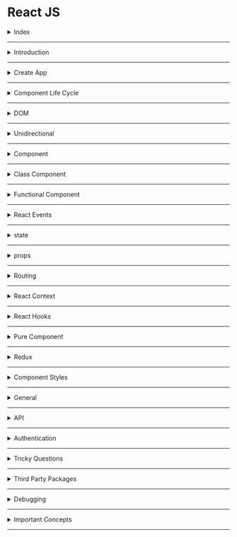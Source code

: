 # React JS

<details>
<summary>Index</summary>

### Index

* Introduction
* create App
* Component Life Cycle
* DOM
* Unidirection
* Component
* Class Component
* Functional Component
* React Events
* state
* props
* Routing
* React Context
* React Hooks
* Pure Component
* Redux
* Component Styles
* General
* API
* Authentication
* Tricky Questions
* Third Party Packages
* Debugging
* Important Concepts

</details>

---

<details>
<summary>Introduction</summary>

### Introduction

##### React JS
__React JS__ is an open-source JavaScript library. It was developed by Facebook.  
   * ReactJS is used to building __user interfaces__.  
   * we can create __Single Page Applications (SPA)__ by using ReactJS.
   * React allows us to create __reusable components__. 

 ##### Advantages of ReactJS
 * Open Source
 * Easy to Learn
 * Large Community
 * Reusability of components
 * Virtual DOM

  ##### React Version
  `react@18.2.0`

  ##### React Components
  In __React JS__, there are 2 components
  * Class Component
  * Functional Component

##### React with CDN Links
**CDN** : Content Delivery Network

###### React Element
`React.createElement()` 

* `React.createElement()` method used to create an element using React JS.
* It is similar to the `document.createElement()` method in regular Javascript.
`React.createElement(type, props);`
   - type => tag names => h1, div
   - props => properties => className, onClick, id 

##### Render
`ReactDOM.render()`

* `ReactDOM.render()` method is used to display the React element

`ReactDOM.render(reactElement, container);`

   - reactElement => What to render 
   - container => where to render
```HTML 
 <!--React JS CDN Files-->
    <script crossorigin src="https://unpkg.com/react@18/umd/react.development.js"></script>
    <script crossorigin src="https://unpkg.com/react-dom@18/umd/react-dom.development.js"></script>
```
```HTML 
<script type="module">

    // what to render
    const elementType = "h1";
    const elementProps = {className:"greeting", children:"Hello World"};
    const element = React.createElement(elementType, elementProps);

    // where to render
    const rootElement = document.getElementById("root");

    // ReactDOM.render(what, where);
    ReactDOM.render(element, rootElement);

</script>
```
</details> 

---

<details>
<summary>Create App</summary>

### Create React Application
Creating a real-world application involves lot of setup because a large number of components need to be organised. 

1. Install `Node.js` from the official website. 

2. Install Create React App globally
    * `npm install -g create-react-app`

3. Create a new React project
    * `npx create-react-app myapp`
    * It generates a ready-made React application setup.

4. Navigate to the project folder
    * `cd myapp`

5. Start the development server 
    * `npm start`

6. Now you can work on your React Project

</details>

---

<details>
<summary>Component Life Cycle</summary>

### Component Life Cycle
__Component Life Cycle__ is a different stages of the Component during its existence.
* Mounting
* Updating
* Unmounting

##### Mounting
In the Mounting phase, the instance of a component is created and inserted into the DOM.

##### Updating
In Updating phase, the component is updated whenever there is a change in the component's state. 

##### Unmounting
In Unmounting phase, the component instance is removed from the DOM. 

</details>

---

<details>
<summary>DOM</summary>

### DOM
__DOM__ stands for __Document Object Model__ .  
* The DOM is __UI__ of our application.
* It is the structured representation of the HTML document created by the browser. 
* It allows JavaScript to manipulate, structure, and style of your website.

##### Types Of DOMs
  * Real DOM
  * Virtual DOM

##### ReactDOM
__ReactDOM__ is the part of React that allows React to interact with the Real DOM.

```Javascript 
import React from 'react'
import ReactDOM from 'react-dom'
import App from './App'

ReactDOM.render(
  <React.StrictMode>
    <App />
  </React.StrictMode>,
  document.getElementById('root'),
)
```

##### Real DOM
__HTML DOM__ is called __Real DOM__.

##### Virtual DOM
* DOM is created by React JS is called Virtual DOM.
* The virtual DOM is only a virtual representation of the DOM.
* when any changes are made on __UI__ then new Virtual DOM is created.
* React compares new virtual DOM with current virtual DOM, and the difference will be updated to the Real DOM.

</details>

---

<details>
<summary>Unidirectional</summary>

### Unidirectional
* The data flow of React is a Unidirectional data flow.

* Unidirectional data flow means a __one-way__ data flow where the data has only one way to be passed to all the child components.

It means only one component can maintain and update the `state`. The state is passed to the child components through props.

When we want to update the state by the event triggered in the child component, we can't directly change the props in child components as props are read-only.

Some of the advantages of Unidirectional data flow are:

* we have more control over the data
* Easier to debug as we know what data is coming from where

![Unidirectional Data Flow](./assets/dataflow.jpg)

</details>

---

<details>
<summary>Component</summary>

### Component
A Component is a JS function that returns a JSX element.

```Javascript 
const Welcome = () => <h1 className="message">Hello, User</h1>;
```

* If a function name starts with Capital letter then only react treats as Component otherwise react treats as HTML Element.
* We can call the Component with self-closing tags `<Welcome />`.

##### Types of Components in __React JS__

1. __Class__ Component
2. __Functional__ Component


</details>

---
<details>
<summary>Class Component</summary>

### Class Component
* If class name starts with Capital letter then only react treats as Component otherwise react treats as HTML Element.
* The component name should always be in the pascal case.
* Class Component we can call as stateful Component.
* A class component requires you to extend from React `Component` and create a `render` method that returns a JSX element.


```Javascript
import { Component } from "react";

class App extends Component {

  // Updating
  render() {

    // Return JSX
    return <div>App Component</div>;
  }
}
```


```Javascript
/* -----> Third Party Packages <----- */
import React, { Component } from "react";

/* -----> Class Component <----- */
class App extends Component {
  // Initialization
  constructor(props) {
    super(props);
    this.state = { name: "Ande Praveen" };
  }

  // Methods
  apiCall = () => {
    console.log("apiCall Method");
  };

  deleteApiCall = () => {
    console.log("deleteApiCall Method");
  };

  // Mounting
  componentDidMount() {
    this.apiCall();
    console.log("App Component Mounted");
  }

  // UnMounting
  componentWillUnmount() {
    this.deleteApiCall();
console.log("App Component Unmounted");
  }

  // Updating
  render() {
    console.log("render method")

    // Return JSX
    return <div>App Component</div>;
  }
}

/* -----> Default Export <----- */
export default App;

```

##### __extends__ keyword
The `extends` keyword is used to inherit methods and properties from the `React.Component`.

##### class Component Life Cycle Methods
* Mounting Phase
  - constructor()
  - render()
  - componentDidMount ()
* Updating Phase
  - render()
* Unmounting Phase
  - componentWillUnmount()

##### Mounting Phase
In this phase, the instance of a component is created and inserted into the DOM.
1. __constructor()__
   - The `constructor()` method is used to setup the initial state and initialize the instance of properties.
  
```Javascript 
 constructor(){
super(props);
this.state = {key:"value"}
}
```
2. __render()__
   - The `render()` method is used to return the JSX that is displayed in the UI.
   - If more than one HTML element is to be rendered, then they must be grouped using a container element or react fragment.
   - The `render()` is called whenever the state is updated using `setState` method.

3. __componentDidMount()__
The `componentDidMount()` method is used to do operations on the component after the initial render that means the component already placed in the DOM.  
In General we make __API__ Calls inside `componentDidMount()` so that it doesn't block render().
__Example__: Setting timers, initiating API calls, ...etc.

##### Updating Phase
In this phase, the component is updated whenever there is a change in the component's state.
1. __render()__
  - The `render()` is called whenever there is a change in the component's state.
  
##### Unmounting Phase
In this phase, the component instance is removed from the DOM.
1. __componentWillUnmount()__
 - The `componentWillUnmount()` is invoked immediately before a component is unmounted or destroyed. All the cleanup activities are performed in this method. 
 - __Examples__: Canceling network requests, ... etc.

</details>

---

<details>
<summary>Functional Component</summary>

### Functional Component
  * A functional component is just a JavaScript function that accepts props as an argument and returns a React element.
  * There is no render method used in functional components.
  * If component have don't have any state, then It is called Stateless component.
  * React lifecycle methods `(constructor, componentDidMount, componentWillUnmount, render ...etc.)` cannot be used in functional component.

```Javascript 
const App = () => {
  
  // Return JSX
  return (
    <div>App Component</div>
  )
}
```
</details>

---

<details>
<summary>React Events</summary>

### React Events
Handling events with React elements is very similar to handling events on DOM elements.  
There are some syntax differences:
1. React events are named using camelCase, rather than lowercase.

|   HTML   |      JSX |
| :------: | -------: |
| onclick  |  onClick |
|  onblur  |   onBlur |
| onchange | onChange |


```Javascript 
/* -----> Third Party Packages <----- */
import {Component} from 'react' // Component is for creating class Components

/* -----> Creating Components <----- */

// class Component
class App extends Component{
   
    // Methods
    onButtonClick = () => {
        console.log("clicked")
    }

    // Updating
    render(){

        // Return JSX
        return (
            <div className="card-component">
                <p>Click on Button and see on console</p>
                <button onClick={this.onButtonClick} type="button">Button</button>
            </div>
        )
    }
}

/* -----> Default Export <----- */
export default App;

```

</details>

---

<details>
<summary>state</summary>

### state
* State is created and managed within the component, similar to a variable declared within the function.
* State is used to store the component's data that changes over time.
* We can update state 
  - `setState` method in class Component
  - `const[name, setName] = useState` hook in Functional Component
* when the state changes, automatically the component re-renders.
* If we try to update the state directly then it won't re-render the component.
* state should be immutable

##### setState
The state is a JS object in which we store the component's data that changes over time.
When the state object changes, the component re-renders.

```Javascript 
// Initialization
  constructor(props){
        super(props)
        this.state = {count:0}  // When the state object changes, the component re-renders.
    }

// Methods
    onIncrement = () => {
        // updating state
        this.setState((prevState) => ({count:prevState.count+1}))  // Function as an argument
    }

    onReset = () => {
		// updating state
        this.setState( {count:0})  // Object as an argument
    }

```

##### setState() callback function
The `setState()` method is a asynchronous, it takes an optional callback parameter that can be used to make updates after the state is changed.

```Javascript  
this.setState({key1:value1}, callback)
```
</details>

---

<details>
<summary>props</summary>

### props
* `Props` stands for __Properties__.
* We can pass information from __Parent Component__ to __Child Component__ by using props.
* we can pass information throung attributes.
* The child component accept props as parameters and can be accessed directly.
* Child Component can't change the props.
* props are immutable. A component cannot change the props.
* props are read-only.


##### Parent Component
```Javascript 
// Import External Componenta
import Child from './components/Child'

const App = () => (
  <Child greeting="Hello" name="Praveen Ande"/>
)

// Default Export 
export default App;

```

##### Child Component
```Javascript 
const Child = (props) => {
// props object Destructuring
const {greeting, name} = props;

// Retur JSX 
return (
<div>
 {greeting} {name}
</div>
);
};

// Default Export
export default Child;
```


##### Reusability of Component
A Component is a piece of code that can be used in various parts of an application.

##### Parent Component
```Javascript 
// Import External Componenta
import Child from './components/Child'

const App = () => (
<div>
    <Child greeting="Hello" name="Praveen Ande"/>
    <Child greeting="Hello" name="Brenden Eich"/>
</div>
)

// Default Export 
export default App;

```

##### Child Component
```Javascript 
const Child = (props) => {
// props object Destructuring
const {greeting, name} = props;

// Retur JSX 
return (
<div>
 {greeting} {name}
</div>
);
};

// Default Export
export default Child;
```

##### Composable Component
We can include a component inside another component.

##### key prop in list items
Keys help React identify which items have changed, are added or are removed. Keys should be given to the elements inside the array to give the elements a stable identity.

##### children prop
`Children` is a prop that allow you to pass components as data to other components. The data between component's __opening__ and __closing__ tag will be passed to other component as children prop.  
The best way to pick a key is to use a string that uniquely identifies a list item among its siblings.
Most often, we would use IDs (uniqueNo) from our data as keys.

```Javascript 
const Message = (props) => {
const first = props.children[0]
const last = props.children[1]
return (
   <div>
      {first}
      {last}
  </div>
);

}

export default Message
```

```Javascript 
import Message from './components/Message';

const App = () => (
  <Message>
    <span>Hello</span>
    <span>World</span>
</Message>
)

export default Message
```


##### Prop Drilling
Prop Drilling is a process in which Props are passed from one Component to another Component that does not need the data but only helps in passing it through the tree.

##### Default Properties
When a component is rendered through the __route__, some of the additional props are passed.

**They are**:
* __match__: The match object contains the information about the path from which the component is rendered.
* __history__: The history object has some methods to control the navigation in the browser. It also maintains the history of the routes we navigated. Some of the methods to control the navigation are history.push, history.replace, etc.
* __location__: The location object contains the information about the current URL.

##### defaultProps
`defaultProps` is a property in React Component used to set default values for the props.
This is similar to adding default parameters to the function.

```Javascript 

/* -----> import styles <----- */
import './index.css'  // CSS File

/* -----> Creating Components <----- */

// Functional Component
const Welcome = (props) => {
    console.log("Welcome Component")
    const {greeting, name} = props

    // return JSX
    return(
        <div className="welcome-component">
            <h1 className="message">
                {greeting}, {name}
            </h1>
        </div>

    )
}

/* -----> Default Props <----- */
Welcome.defaultProps = {
    name: "Rahul",
    greeting: "Hi"
};


/* -----> Default Export <----- */
export default Welcome;

```
</details>

---

<details>
<summary>Routing</summary>

### Routing
* Routing is a __React JS__  mechanism that allows you to navigate and display different views or components in a single-page web application.

* It enables users to move between different parts of the application without the need of a full page reload. `react-router-dom` is a popular library used for implementing routing in React applications.

* In React, we can build single-page applications using __React Router__.

* To implement __routing__, React Router provides various components.
   - BrowserRouter
   - Switch
   - Route
   - Link
   - withRouter
   - Redirect
   
##### BrowserRouter
 To add routing, wrapping all the components with `BrowserRouter`.

##### Switch 
 The `Switch` Component will only render's the first route that matches the path. If no path matches, it renders the NotFound component.

 ##### Route
 * The `Route` Component renders specific UI component when path matches current URL.  
 * exact keyword renders the route if path matches exactly the current url.

##### Link
The `Link` Component creates hyperlinks that allows to navigate around in application.  
The `to` prop specifies absolute path.

##### Redirect
Redirect Component is used to redirect to another path.

##### withRouter 
To provide __Routing default properties__ prop to other components, we can wrap it with the withRouter function while exporting it.
`export default withRouter(Header)`

```Javascript 
// ----->> src/components/Header/index.js <<-----

import { Link } from "react-router-dom";

const Header = () => {
  return (
    <nav>
      <ul>
        <li>
          <Link to="/">Home</Link>
        </li>
        <li>
          <Link to="/greeting">Greeting</Link>
        </li>
      </ul>
    </nav>
  );
};

export default Header;
```

```Javascript 
// ---------------------------->> src/App.js <<-----------------------------------

import { BrowserRouter, Route, Switch } from "react-router-dom";

import Header from "./components/Header";

const Greeting = () => <h1>Welcome to React Routing</h1>;
const Home = () => <h1>Home Route</h1>;
const NotFound = () => <h1>Not Found</h1>;

const App = () => {
  return (
    <BrowserRouter>
      <Header />
      <Switch>
        <Route exact path="/" component={Home} />
        <Route path="/greeting" component={Greeting} />
        <Route component={NotFound} />
      </Switch>
    </BrowserRouter>
  );
};

export default App;
```

##### Route Props
when a component is rendered by the Route, some additional props are passed.
* match
* location
* history


##### Wrapper Component
 Redirection Logic can be reused by separating out into a React Component called Wrapper Component. Each route will be wrapped with it.
```Javascript  

/* -----> Third Party Packages <----- */
import { Route, Redirect } from "react-router-dom";  // // routing Components
import Cookies from 'js-cookie'  // Cookies is used to store data on client-side with expiry duration.

/* -----> Creating Components <----- */

// Functional Component

// ProtectedRoute is the Wrapper Component
const ProtectedRoute = (props) => {
    console.log("protectedRoute Wrapper Component")
    console.log(props)
    const token = Cookies.get("jwt_token");
    if (token === undefined) {
        return <Redirect to="/login" />;
    }
    return <Route {...props} />;
};

/* -----> Default Export <----- */
export default ProtectedRoute;
```
</details>

---

<details>
<summary>React Context</summary>

### React Context
React Context is a mechanism to avoid prop drilling.

We can handle the Global State Management with React Context.

Prop Drilling means passing data from one Component to another Component that does not need the data but only helps in passing it through the tree.

```Javascript
import { createContext } from 'react';

const MyContext = createContext({
	name: '',
	onUpdateName: () => {},
});

export default MyContext;
```

```Javascript 
import React from 'react';
import { useState } from 'react';

import Child from './components/Child';
import MyContext from './context/MyContext';

const App = () => {

	const [name, setName] = useState('Ande Praveen');

	const onUpdateName = (updatedName) => {
		setName(updatedName);
	};

	// React ContextObject
	const valueObject = {
		name,
		onUpdateName,
	};

	// Return JSX
	return (
		<div>
			<MyContext.Provider value={valueObject}>
				<Child />
			</MyContext.Provider>
		</div>
	);
};

export default App;

```

we can access React Context Object with `useContext()` hook.

```Javascript 
import React from 'react';
import { useContext } from 'react';

import MyContext from '../../context/MyContext.js';

const Child = () => {

	const { name } = useContext(MyContext);
	console.log(name);
	// Return JSX
	return <div>Child</div>;
};

export default Child;

```

</details>

---

<details>
<summary>React Hooks</summary>

### React Hooks
React Hooks helps to lifecycle methods, context and other react features in the Functional Component.

  * State Hooks
     - useState 
     - useReducer 
  * After Component Mounting
     - useEffect 
  * React Context
     - useContext 
  * Memory    
     - useMemo
     - useCallback
     - memo
  * Reference    
     - useReference 
  * Own Hooks
     - useCustomHook


##### React Hooks Advantages
* Components become simple and easy to understand
* less lines of code
* No need of switching between class & Function Components
* Developers and Companies are gradually adapting to React Hooks

##### State Hooks

#####  __useState()__ 
we can create state in Function Component with the help of `useState()`. 
```Javascript 
   const [currentState, setterFunction] = useState(initialValue);
```

```Javascript 
// value => Independent
setterFunction(nextValue);

// callback => Dependent
setterFunction((prevState) => nextState);
```

```Javascript 

/* -----> Third Party Packages <----- */
import {useState} from 'react'

/* -----> Creating Components <----- */

// Functional Component
const Card = () => {
    // State Initialization
     const [isLogin, setIsLogin] = useState(false)

    // Methods
    const onButtonClick = () => {
        setIsLogin((prevState) => !prevState)
    }

    const buttonText = isLogin ? "Logout" : "Login"
	
	// Return JSX
    return (
        <div className="card-component">
            <div className="card-container">
                <button type="button" className="button" onClick={onButtonClick}>{buttonText}</button>
            </div>
        </div>
    )
}

/* -----> Default Export <----- */
export default Card

```

##### __useReducer()__
Add state to Functional Component. we can handle the complex state.

```Javascript 
const [currentState, dispatch] = useReducer(reducerFunction, initialState)
```

**reducerFunction has 2 parameters => prevState, action**

```Javascript 
import{ useReducer } from 'react';

const App = () => {

	// Methods
	const counterReducer = (prevState, action) => {
		const { type, payload } = action;
		console.log(type, payload);
		let newState;
		if (type === 'increment') {
			newState = prevState + payload;
		} else {
			newState = prevState;
		}
		return newState;
	};

	// Initialization
	const [counter, dispatchCounter] = useReducer(counterReducer, 0);

	// Return JSX
	return (
		<div >
			<p className="m-2">counter : {counter}</p>
			<button
				onClick={() =>
					dispatchCounter({ type: 'increment', payload: 1 })
				}
				type="button"
				className="btn btn-info"
			>
				+
			</button>
		</div>
	);
};

export default App;

```

##### After Component Render Hooks

##### __useEffect()__
Execute the Logic after the Component render.
Example : Making API calls, Timer Functions, ...etc

`useEffect(callback, dependencyArray)`

```Javascript  
import {useState, useEffect} from 'react'

const Clock = () => {
  const [date, setDate] = useState(new Date())

  useEffect(() => {
    const timerId = setInterval(() => {
      setDate(new Date())
    }, 1000)
    
    // Return will Execute before component Unmount
    return () => clearInterval(timerId)
  }, [])

  return (
      <p>{date.toLocaleTimeString()}</p>
  )
}

export default Clock

```

##### React Context Hook

##### __useContext()__
we can access __React Context__ Object with `useContext()` hook.

```Javascript
import { createContext } from 'react';

const MyContext = createContext({
	name: '',
	onUpdateName: () => {},
});

export default MyContext;
```

```Javascript 
import React from 'react';
import { useState } from 'react';

import Child from './components/Child';
import MyContext from './context/MyContext';

const App = () => {

	const [name, setName] = useState('Ande Praveen');

	const onUpdateName = (updatedName) => {
		setName(updatedName);
	};

	// React ContextObject
	const valueObject = {
		name,
		onUpdateName,
	};

	// Return JSX
	return (
		<div>
			<MyContext.Provider value={valueObject}>
				<Child />
			</MyContext.Provider>
		</div>
	);
};

export default App;

```

```Javascript 
import React from 'react';
import { useContext } from 'react';

import MyContext from '../../context/MyContext.js';

const Child = () => {

	const { name } = useContext(MyContext);
	console.log(name);
	// Return JSX
	return <div>Child</div>;
};

export default Child;

```

##### Memory Hooks
##### __useMemo()__
`let value = useMemo(callback, dependencyArray)`

when re-render, the function only will be called when dependency array values changes.
stop the function call when same arguments of re-render.

```Javascript 
import React from 'react';
import { useMemo, useState } from 'react';

const App = () => {
	console.log('App Component');

	const [isDone, setIsDone] = useState(true);

	let a = 10;
	let b = 20;

	// Methods
	const sum = (num1, num2) => {
		console.log('sum Method');
		return num1 + num2;
	};

	let result = useMemo(() => {
		console.log('useMemo Call');
		const add1 = sum(a, b);
		return add1;
	}, [a, b]);

	console.log(result);

	// Return JSX
	return (
		<div>
			<button
				type="button"
				onClick={() => {
					setIsDone(!isDone);
				}}
			>
				Update State
			</button>
		</div>
	);
};

export default App;

```

##### __useCallback()__
* useMemo(fn, []) => It executes fn() and returns the value when [] changes.
* useCallback(fn, []) => It returns fn when [] changes

The useCallback hook in React is used to memoize functions, which means it memoizes the function instance so that it does not get recreated on every render unless its dependencies change.


```Javascript 
import React, { useState, useCallback } from 'react';

function App() {
  const [count, setCount] = useState(0);

  // Without useCallback
  const increment = () => {
    setCount(count + 1);
  };

  // With useCallback
  const decrement = useCallback(() => {
    setCount(count - 1);
  }, [count]);

  return (
    <div>
      <p>Count: {count}</p>
      <button onClick={increment}>Increment</button>
      <button onClick={decrement}>Decrement</button>
    </div>
  );
}

export default App;

```

##### memo
The `memo` function is used for memoizing functional components to prevent unnecessary renders. It's particularly useful when your functional component renders often with the same props, and you want to avoid re-rendering when the same props.  
React will memoize the component and only re-render it if the props or state change.

```Javascript 
import React, { useState, memo } from 'react';

const App = () => {
  const [count, setCount] = useState(0);

  const handleIncrement = () => {
    setCount(count + 1);
  };

  return (
    <div>
      <h1>My App</h1>
      <p>Count: {count}</p>
      <button onClick={handleIncrement}>Increment</button>
    </div>
  );
}

export default memo(App);

```

##### Custom Hook
we can create own hooks.  
we should mention `use` word before custom hook for identify a custom hook.

```Javascript 
// Utilities
// Custom Hooks

import { useEffect, useState } from 'react';

export const useGetAPIData = (apiUrl) => {
	console.log('useGetAPIData Custom Hook');
	// Initialization
	const [data, setData] = useState([]);

	// Mounting
	useEffect(() => {
		getData();
	}, []);

	// Methods
	const getData = async () => {
		const options = {
			method: 'GET',
		};

		const response = await fetch(apiUrl, options);
		const data = await response.json();
		console.log(data);
		setData(data);
	};

	// Return Data
	return data;
};

```

```Javascript 
import React from 'react';
import { useGetAPIData } from './utilities'; // Custom Hooks

const App = () => {
	console.log('App Component');

	const apiUrl = 'https://fakestoreapi.com/products/1';
	const data = useGetAPIData(apiUrl);
	console.log(data);

	// Return JSX
	return <div>Custom Hook</div>;
};

export default App;

```

##### Reference Hooks

##### __useRef()__
we can interact with HTML DOM without re-render.

```Javascript 
import { useRef } from 'react';

import './App.css';

const App = () => {
	console.log('App Component');
    
    // select the Element
	let headingElement = useRef(null);
	console.log(headingElement);

	// Return JSX
	return (
		<div>
			<h1 ref={headingElement} className="in-active">
				This Heading Tag
			</h1>
			<button
				type="button"
				onClick={() => {
					// the component will not re-render when changes done with useRef
					console.log(headingElement);
					console.log(headingElement.current);
					headingElement.current.classList.toggle('active');
					headingElement.current.classList.toggle('in-active');
				}}
			>
				Click
			</button>
		</div>
	);
};

export default App;

```

</details>

---

<details>
<summary> Pure Component </summary>

##### Pure Function
In Javascript, when functions returns same output when same input is passed is called Pure functions. It is like returning same data for same input. So in pure function output only depend on its input arguments. Pure functions does not produced any side effects as well.

```javascript
function Add(num1, num2){
  return num1 + num2;
}

let output = Add(1,2);
console.log(output);  // 3
```

##### Pure Component
We know that in React we can create a component in two different ways i.e one is Class component/ Stateful component and another is Functional component/Stateless component. A React component can be considered pure if it renders the same output for the same state and props.

We can convert component to pure component as below:

* For __class components__ react provides `React.PureComponent` base class.
* For __Functional component__ react provides `React.memo` HOC (Higher Order Component).

##### React.PureComponent
Now, by extending `PureComponent` instead of `Component`, this class benefits from the default `shouldComponentUpdate` method provided by PureComponent, which performs a shallow comparison of __props__ and __state__ to determine if a re-render is necessary. In this specific example, since the name state doesn't change during the changeName method, the PureClassComponent won't re-render unnecessarily.

```javascript
import React, { PureComponent } from "react";

class PureClassComponent extends PureComponent {
  constructor() {
    super();
    this.state = {
      name: "React JS"
    };
  }

  changeName = () => {
    this.setState({ name: "React JS" });
  };

  render() {
    console.log("PureClassComponent -- Render method called");
    return (
      <div>
        <p> Name is : {this.state.name} </p>
        <button onClick={this.changeName}>Change Name</button>
      </div>
    );
  }
}

export default PureClassComponent;

```



##### React.memo
`React.memo` is nothing but a Higher Order Component (HOC). `React.memo` is similar to React.PureComponent and it is for functional component instead of class component. You can wrap your functional component when component renders same output with same props passed. Due to this it will improve the performance and optimize the rendering.

`React.memo` only works when props of components changes. It means that if you are using state using useState hook in functional component then for every state change it will render the component. Similar to `React.PureComponent` it is doing shallow comparison of props.

`React.memo` takes a first argument as component and returns a special kind of React component.

```Javascript 
import React, { memo } from "react";

const CustomLabel = ({ name = "Default Name" }) => {
  return (
    <>
      {console.log("CustomLabel component render")}
      <label>
        <b>{name}</b>
      </label>
    </>
  );
};

export default memo(CustomLabel);

```
</details>

---

<details>
<summary>Redux</summary>

### Redux
Redux is used to manage Global State management.

1. store
2. reducer
3. dispatch
4. action

`npm install redux`  
`npm install react-redux`

##### Steps
1. createStore
2. Apply Globally
3. change the state with `useDispatch()`
4. Access the state with `useSelector()`


##### createStore 
```Javascript 
import { createStore } from 'redux';

// state Initialization
const initialState = {
	fullName: '',
	balance: 0,
	mobile: null,
};

// reducer Function for modify the prevState
function stateReducer(prevState = initialState, action) {
	const { type, payload } = action;
	switch (type) {
		case 'deposit':
			return { ...prevState, balance: prevState.balance + +payload };
		case 'reset':
			return initialState;
		default:
			return prevState;
	}
}

// mapping between state & reducer
const myStore = createStore(stateReducer);

// Default Export
export default myStore;

```

##### action creators
```Javascript 
// Action Creators

export const deposit = (amount) => {
	return { type: 'deposit', payload: amount };
};


export const reset = () => {
	return { type: 'reset' };
};

```

##### apply global state manage
```javascript
import React from 'react';
import { BrowserRouter } from 'react-router-dom';
import ReactDOM from 'react-dom';
import App from './App';


import { Provider } from 'react-redux';
import myStore from './store/myStore';

ReactDOM.render(
	<React.StrictMode>
		<BrowserRouter>
			<Provider store={myStore}>
				<App />
			</Provider>
		</BrowserRouter>
	</React.StrictMode>,
	document.getElementById('root'),
);

```


##### useDispatch

```Javascript 
import React from 'react';
import { useState } from 'react';

import { useDispatch } from 'react-redux';
import {
	deposit,
	reset,
} from '../../store/myStoreActions';

const Form = () => {
	const dispatch = useDispatch();

	const [amount, setAmount] = useState('');
	return (
		<div className="container">
			<h1>Form</h1>
			<form>
				<div>
					<div>
						<input
							type="number"
							placeholder="Enter Amount"
							value={amount}
							onChange={(event) => setAmount(event.target.value)}
						/>
					</div>
					<button
						type="button"
						onClick={() => {
							dispatch(deposit(amount));
							setAmount('');
						}}
					>
						Deposit
					</button>
				</div>
				<div>
					<button
						type="button"
						onClick={() => {
							dispatch(reset());
						}}
					>
						Reset
					</button>
				</div>
			</form>
		</div>
	);
};

export default Form;

```

##### useSelector
```javascript

import React from 'react';

import { useSelector } from 'react-redux';

const Account = () => {
	console.log('Account Component');

	// Select only the required parts of the state
	const data = useSelector((prevState) => {
		return prevState;
	});

	const { balance, fullName, mobile } = data;
	console.log(balance);
	return (
		<div>
			<h1>Account Details</h1>
			<table>
				<thead>
					<tr>
						<th>Balance</th>
					</tr>
				</thead>
				<tbody>
					<tr>
						<td>{balance}</td>
					</tr>
				</tbody>
			</table>
		</div>
	);
};

export default Account;

```


</details>

---

<details>
<summary>Component Styles</summary>

### Component Styles
we can style the React Component by using:
* Inline Styles
* CSS Stylesheet
* Bootstrap
* Styled Components (Third Party Packages)

##### Styled Components
Styled Components are one of the new ways to use CSS in modern React. These are used to reuse styles.

We can use the third-party package `styled-components` to write Styled Components in the React Application.

```Javascript 
import styled from "styled-components";

export const Heading = styled.h1`
  color: #0070c1;
  font-family: "Roboto";
`;
```

```Javascript 
import "./App.css";
import { Heading } from "./styledComponents";

const App = () => <Heading>Hello World</Heading>;

export default App;
```
</details>

---
<details>
<summary>General</summary>

### General

##### React JSX
* React JS introduced a new HTML like syntax named JSX to create elements.
* Web browsers can only read regular JS.
* Web browsers cannot read JSX directly.
* JSX needs to be converted to the regular JS by using Babel.

##### JSX syntax
```javascript
const element = <h1 className="greeting">Hello World!</h1>;
```

##### Babel converted JSX to Regular JS

```Javascript 
const elementProps = { className: "greeting", children: "Hello World!" };
const element = React.createElement("h1", elementProps);
```

We can write a React component without using JSX.
anything you can do with JSX can also be done with JavaScript also.

##### Babel
* Babel is a Javascript code compiler.
* Babel converts JSX into regular JavaScript.

##### React Fragment
The __Fragment__ is an alternate way to return a single JSX element. It groups a list of children without adding extra node to the DOM.

```javascript
const Welcome = () => (
  <>
    <h1>Hello, User</h1>
    <p>You are learning React</p>
  </>
);

export default Welcome;
```

##### __controlled__ and __uncontrolled__
* __Controlled Input__ :  
  - If the Input Element value is handled by a React State then it is called Controlled Input

* __Uncontrolled Input__ :  
  - If the Input Element value is handled by the browser itself then it is called Uncontrolled Input.
  - Its value can only be set by a user, but not programmatically.


##### SPA
__SPA__ stands for __single page application__
* In a single page application, all URLs are associated with a single HTML page.
* React is mainly used to build single-page applications.
* On navigating we only get the additional content(Component => HTML, CSS, JS).
* Single Page Application helps in faster page loading since they load only necessary Component (HTML, CSS, JS) resources on subsequent requests.

##### MPA 
__MPA__ stands for __Multi-page application__
* In a Multi-page application,
Every URL is associated with corresponding resources (HTML, CSS, JS).
* The browser downloads these resources when you access them or navigate between URLs.

##### npm 
__npm__ stands for __node package manager__

##### package.json
All npm packages contain a file, usually in the project root, called `package.json`

This file holds various metadata relevant to the project.
This file is used to give information to npm that allows it to identify the project as well as handle the project's dependencies.
It can also contain other metadata such as a project description, the version of the project in a particular distribution, license information, even configuration data.

```JSON 
{
  "name": "myapp",
  "version": "0.0.0"
}
```
</details>

---

<details>
<summary>API</summary>

### API
__API__ stands for __Application Programming Interface__

##### API integration
The API integration can be defined as the process of creating interaction for two or more APIs to share data and communicate with each other without human interruption.

##### axios
Axios is a third-party package for making HTTP requests.

It is similar to the `fetch` method.

* Installation Command
  `npm install axios`

* Uses
  - `axios.get(URL, CONFIG)`
  - `axios.post(URL, DATA, CONFIG)`
  - `axios.put(URL, DATA, CONFIG)`
  - `axios.delete(URL, CONFIG)`

##### Component Views ( API )
1. Loading View
2. Success View
3. Failure View
</details>

---

<details>
<summary>Authentication</summary>

### Authentication
Authentication is the process of verifying a user's identity.
![Authentication and Authorization](./assets/authentication.png)
</details>

---

<details>
<summary>Tricky Questions</summary>

### Tricky Questions

##### Why react is faster than JS?
Actually __react__ is a JavaScript library, SO React is as fast as javascript.

</details>

---

<details>
<summary>Third Party Packages</summary>

### Third Party Packages

##### `js-cookies`
storing data on client-side with expiry duration.
* `Cookies.set('CookieName', 'CookieValue', {expires: DAYS})`
* `const token = Cookies.get('CookieName');`
* `Cookies.remove("CookieName")`
</details>

---

<details>
<summary>Debugging</summary>

### Debugging

1. Browser Developer Tools
2. React Developer Tools
</details>

---

<details>
<summary>Important Concepts</summary>

### Important Concepts

##### Reconciliation
* Virtual DOM 
   - A virtual DOM is a JS object, which is the virtual representation of an HTML DOM.
   - whenever new elements are added to the UI, a new virtual DOM is created.
   - React compares new virtual DOM with current virtual DOM, and the  difference will be efficiently updated to HTML DOM. So, the virtual DOM helps to render the UI more performantly.
* React only updates what's necessary. This process is known as __Reconciliation__.


##### React Batch Updating
React combines multiple `setState()` calls into single update.

```Javascript 
import { Component } from "react"

class App extends Component {
  state = { count: 0 }

  onIncrement = () => {
    this.setState((prevState) => ({ count: prevState.count + 1 }))
    this.setState((prevState) => ({ count: prevState.count + 1 }))
    this.setState((prevState) => ({ count: prevState.count + 1 }))
  }

// when you click on the Increase button only one time render will be triggered.

  render() {
    const { count } = this.state
    console.log("render() called")
    return (
      <>
        <p className="count">Count {count}</p>
        <button onClick={this.onIncrement}>Increase</button>
      </>
    )
  }
}

export default App
```

`output : count is 3`

</details>

---

